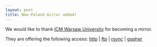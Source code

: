 ```yaml
---
layout: post
title: New Poland mirror added!
---
```


We would like to thank [ICM Warsaw University](http://www.icm.edu.pl/) for becoming a mirror.

They are offering the following access: [http](http://ftp.icm.edu.pl/pub/Linux/dist/blackarch) | [ftp](ftp://ftp.icm.edu.pl/pub/Linux/dist/blackarch) | [rsync](rsync://ftp.icm.edu.pl/pub/Linux/dist/blackarch) | [gopher](gopher://ftp.icm.edu.pl/1/pub/Linux/dist/blackarch)